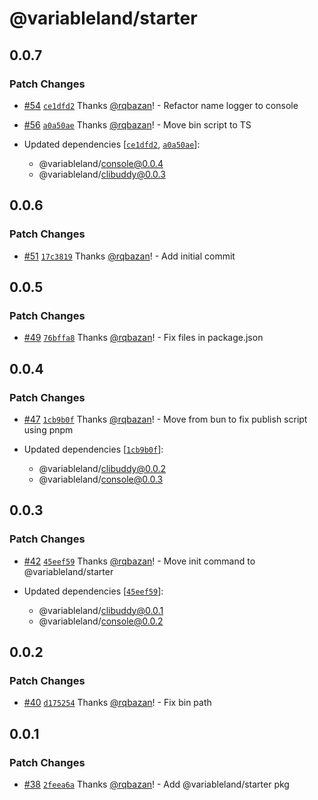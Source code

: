 # @variableland/starter

## 0.0.7

### Patch Changes

- [#54](https://github.com/variableland/dx/pull/54) [`ce1dfd2`](https://github.com/variableland/dx/commit/ce1dfd26e7f4ce66929054c2eb4aefaadeb761f0) Thanks [@rqbazan](https://github.com/rqbazan)! - Refactor name logger to console

- [#56](https://github.com/variableland/dx/pull/56) [`a0a50ae`](https://github.com/variableland/dx/commit/a0a50ae1ebdc205b41cab3c36043be1e41833d35) Thanks [@rqbazan](https://github.com/rqbazan)! - Move bin script to TS

- Updated dependencies [[`ce1dfd2`](https://github.com/variableland/dx/commit/ce1dfd26e7f4ce66929054c2eb4aefaadeb761f0), [`a0a50ae`](https://github.com/variableland/dx/commit/a0a50ae1ebdc205b41cab3c36043be1e41833d35)]:
  - @variableland/console@0.0.4
  - @variableland/clibuddy@0.0.3

## 0.0.6

### Patch Changes

- [#51](https://github.com/variableland/dx/pull/51) [`17c3819`](https://github.com/variableland/dx/commit/17c3819b2d9f14357678dff95a5d88373e0a5883) Thanks [@rqbazan](https://github.com/rqbazan)! - Add initial commit

## 0.0.5

### Patch Changes

- [#49](https://github.com/variableland/dx/pull/49) [`76bffa8`](https://github.com/variableland/dx/commit/76bffa832f431cfc23d4a61ee61f485b3813c454) Thanks [@rqbazan](https://github.com/rqbazan)! - Fix files in package.json

## 0.0.4

### Patch Changes

- [#47](https://github.com/variableland/dx/pull/47) [`1cb9b0f`](https://github.com/variableland/dx/commit/1cb9b0f919254d7022e87a766746b053a0603a60) Thanks [@rqbazan](https://github.com/rqbazan)! - Move from bun to fix publish script using pnpm

- Updated dependencies [[`1cb9b0f`](https://github.com/variableland/dx/commit/1cb9b0f919254d7022e87a766746b053a0603a60)]:
  - @variableland/clibuddy@0.0.2
  - @variableland/console@0.0.3

## 0.0.3

### Patch Changes

- [#42](https://github.com/variableland/dx/pull/42) [`45eef59`](https://github.com/variableland/dx/commit/45eef5998c92a8635bdfb09a9a6bc1e6d87dfffd) Thanks [@rqbazan](https://github.com/rqbazan)! - Move init command to @variableland/starter

- Updated dependencies [[`45eef59`](https://github.com/variableland/dx/commit/45eef5998c92a8635bdfb09a9a6bc1e6d87dfffd)]:
  - @variableland/clibuddy@0.0.1
  - @variableland/console@0.0.2

## 0.0.2

### Patch Changes

- [#40](https://github.com/variableland/dx/pull/40) [`d175254`](https://github.com/variableland/dx/commit/d17525490df7651ad46a1fc276d86fbbd7728c32) Thanks [@rqbazan](https://github.com/rqbazan)! - Fix bin path

## 0.0.1

### Patch Changes

- [#38](https://github.com/variableland/dx/pull/38) [`2feea6a`](https://github.com/variableland/dx/commit/2feea6aa3405b07ab840813d1d97468d7afbb1b7) Thanks [@rqbazan](https://github.com/rqbazan)! - Add @variableland/starter pkg
